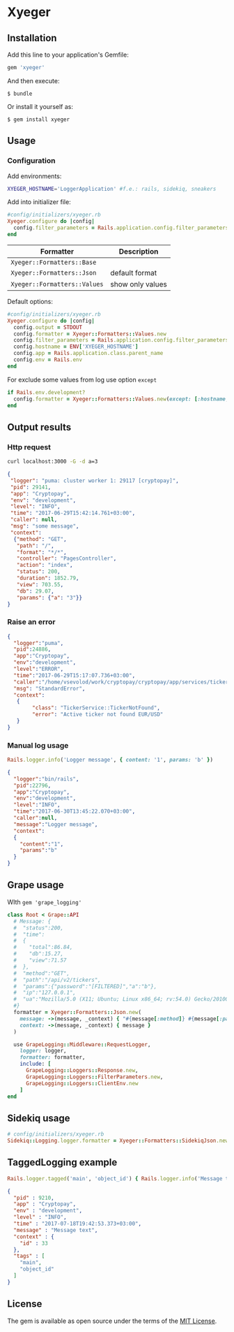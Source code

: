 # Xyeger

## Installation

Add this line to your application's Gemfile:

```ruby
gem 'xyeger'
```

And then execute:

    $ bundle

Or install it yourself as:

    $ gem install xyeger

## Usage

### Configuration

Add environments:
```bash
XYEGER_HOSTNAME='LoggerApplication' #f.e.: rails, sidekiq, sneakers
```

Add into initializer file:
```ruby
#config/initializers/xyeger.rb
Xyeger.configure do |config|
  config.filter_parameters = Rails.application.config.filter_parameters
end
```
|          Formatter           |   Description    |
| ---------------------------- | ---------------- |
| `Xyeger::Formatters::Base`   |                  |
| `Xyeger::Formatters::Json`   | default format   |
| `Xyeger::Formatters::Values` | show only values |

Default options:
```ruby
#config/initializers/xyeger.rb
Xyeger.configure do |config|
  config.output = STDOUT
  config.formatter = Xyeger::Formatters::Values.new
  config.filter_parameters = Rails.application.config.filter_parameters
  config.hostname = ENV['XYEGER_HOSTNAME']
  config.app = Rails.application.class.parent_name
  config.env = Rails.env
end
```

For exclude some values from log use option `except`
```ruby
if Rails.env.development?
  config.formatter = Xyeger::Formatters::Values.new(except: [:hostname, :pid, :app, :env, :level])
end
```

## Output results

### Http request
```bash
curl localhost:3000 -G -d a=3
```
```json
{
 "logger": "puma: cluster worker 1: 29117 [cryptopay]",
 "pid": 29141,
 "app": "Cryptopay",
 "env": "development",
 "level": "INFO",
 "time": "2017-06-29T15:42:14.761+03:00",
 "caller": null,
 "msg": "some message",
 "context":
  {"method": "GET",
   "path": "/",
   "format": "*/*",
   "controller": "PagesController",
   "action": "index",
   "status": 200,
   "duration": 1852.79,
   "view": 703.55,
   "db": 29.07,
   "params": {"a": "3"}}
}
```

### Raise an error
```json
{
  "logger":"puma",
  "pid":24886,
  "app":"Cryptopay",
  "env":"development",
  "level":"ERROR",
  "time":"2017-06-29T15:17:07.736+03:00",
  "caller":"/home/vsevolod/work/cryptopay/cryptopay/app/services/ticker_service.rb:159",
  "msg": "StandardError",
  "context":
   {
        "class": "TickerService::TickerNotFound",
        "error": "Active ticker not found EUR/USD"
   }
}
```

### Manual log usage
```ruby
Rails.logger.info('Logger message', { content: '1', params: 'b' })
```
```json
{
  "logger":"bin/rails",
  "pid":22796,
  "app":"Cryptopay",
  "env":"development",
  "level":"INFO",
  "time":"2017-06-30T13:45:22.070+03:00",
  "caller":null,
  "message":"Logger message",
  "context":
  {
    "content":"1",
    "params":"b"
  }
}

```

## Grape usage
WIth ```gem 'grape_logging'```
```ruby
class Root < Grape::API
  # Message: {
  #  "status":200,
  #  "time":
  #  {
  #    "total":86.84,
  #    "db":15.27,
  #    "view":71.57
  #  },
  #  "method":"GET",
  #  "path":"/api/v2/tickers",
  #  "params":{"password":"[FILTERED]","a":"b"},
  #  "ip":"127.0.0.1",
  #  "ua":"Mozilla/5.0 (X11; Ubuntu; Linux x86_64; rv:54.0) Gecko/20100101 Firefox/54.0"
  #}
  formatter = Xyeger::Formatters::Json.new(
    message: ->(message, _context) { "#{message[:method]} #{message[:path]}" },
    context: ->(message, _context) { message }
  )

  use GrapeLogging::Middleware::RequestLogger,
    logger: logger,
    formatter: formatter,
    include: [
      GrapeLogging::Loggers::Response.new,
      GrapeLogging::Loggers::FilterParameters.new,
      GrapeLogging::Loggers::ClientEnv.new
    ]
end
```

## Sidekiq usage

```ruby
# config/initializers/xyeger.rb
Sidekiq::Logging.logger.formatter = Xyeger::Formatters::SidekiqJson.new
```

## TaggedLogging example

```ruby
Rails.logger.tagged('main', 'object_id') { Rails.logger.info('Message text', { id: 33 }) }
```
```json
{
  "pid" : 9210,
  "app" : "Cryptopay",
  "env" : "development",
  "level" : "INFO",
  "time" : "2017-07-18T19:42:53.373+03:00",
  "message" : "Message text",
  "context" : {
    "id" : 33
  },
  "tags" : [
    "main",
    "object_id"
  ]
}
```


## License

The gem is available as open source under the terms of the [MIT License](http://opensource.org/licenses/MIT).

